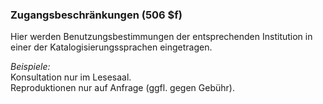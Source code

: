 ### Zugangsbeschränkungen (506 $f)

Hier werden Benutzungsbestimmungen der entsprechenden Institution in einer der Katalogisierungssprachen eingetragen.

_Beispiele:_  
Konsultation nur im Lesesaal.  
Reproduktionen nur auf Anfrage (ggfl. gegen Gebühr).